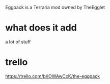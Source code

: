 Eggpack is a Terraria mod owned by TheEgglet
# what does it add
a lot of stuff

# trello
 https://trello.com/b/iOWAwCcK/the-eggpack
